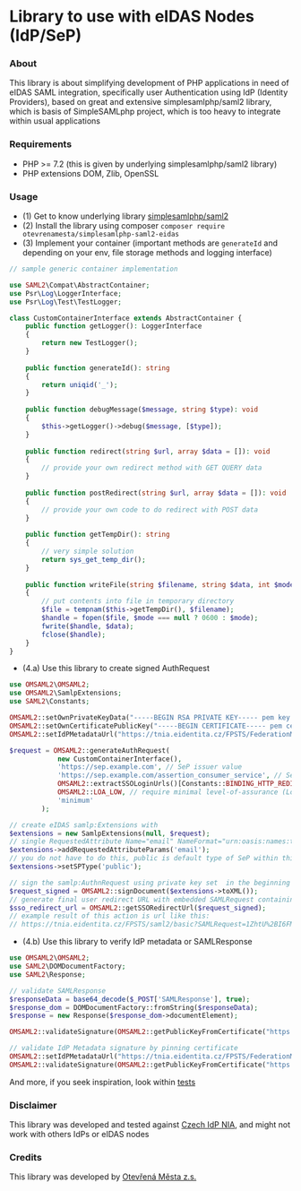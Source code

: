 # Library to use with eIDAS Nodes (IdP/SeP)

<!--[![GitHub license](https://img.shields.io/github/license/otevrenamesta/simplesamlphp-saml2-eidas)](https://github.com/otevrenamesta/simplesamlphp-saml2-eidas/blob/master/LICENSE)
[![Build Status](https://travis-ci.org/otevrenamesta/simplesamlphp-saml2-eidas.svg?branch=master)](https://travis-ci.org/otevrenamesta/simplesamlphp-saml2-eidas)
[![codecov](https://codecov.io/gh/otevrenamesta/simplesamlphp-saml2-eidas/branch/master/graph/badge.svg)](https://codecov.io/gh/otevrenamesta/simplesamlphp-saml2-eidas)
[![Scrutinizer Code Quality](https://scrutinizer-ci.com/g/otevrenamesta/simplesamlphp-saml2-eidas/badges/quality-score.png?b=master)](https://scrutinizer-ci.com/g/otevrenamesta/simplesamlphp-saml2-eidas/?branch=master)-->

### About

This library is about simplifying development of PHP applications in need of eIDAS SAML integration, specifically user Authentication using IdP (Identity Providers), based on great and extensive simplesamlphp/saml2 library, which is basis of SimpleSAMLphp project, which is too heavy to integrate within usual applications

### Requirements

  - PHP >= 7.2 (this is given by underlying simplesamlphp/saml2 library)
  - PHP extensions DOM, Zlib, OpenSSL

### Usage

  - (1) Get to know underlying library [simplesamlphp/saml2](https://github.com/simplesamlphp/saml2)
  - (2) Install the library using composer `composer require otevrenamesta/simplesamlphp-saml2-eidas`
  - (3) Implement your container (important methods are `generateId` and depending on your env, file storage methods and logging interface)

```php
// sample generic container implementation

use SAML2\Compat\AbstractContainer;
use Psr\Log\LoggerInterface;
use Psr\Log\Test\TestLogger;

class CustomContainerInterface extends AbstractContainer {
    public function getLogger(): LoggerInterface
    {
        return new TestLogger();
    }
                               
    public function generateId(): string
    {
        return uniqid('_');
    }
                               
    public function debugMessage($message, string $type): void
    {
        $this->getLogger()->debug($message, [$type]);
    }
                               
    public function redirect(string $url, array $data = []): void
    {
        // provide your own redirect method with GET QUERY data
    }
                               
    public function postRedirect(string $url, array $data = []): void
    {
        // provide your own code to do redirect with POST data
    }
                               
    public function getTempDir(): string
    {
        // very simple solution
        return sys_get_temp_dir();
    }
                               
    public function writeFile(string $filename, string $data, int $mode = null): void
    {
        // put contents into file in temporary directory
        $file = tempnam($this->getTempDir(), $filename);
        $handle = fopen($file, $mode === null ? 0600 : $mode);
        fwrite($handle, $data);
        fclose($handle);
    }
}
```

  - (4.a) Use this library to create signed AuthRequest

```php
use OMSAML2\OMSAML2;
use OMSAML2\SamlpExtensions;
use SAML2\Constants;

OMSAML2::setOwnPrivateKeyData("-----BEGIN RSA PRIVATE KEY----- pem key data -----END RSA PRIVATE KEY-----");
OMSAML2::setOwnCertificatePublicKey("-----BEGIN CERTIFICATE----- pem certificate data -----END CERTIFICATE-----");
OMSAML2::setIdPMetadataUrl("https://tnia.eidentita.cz/FPSTS/FederationMetadata/2007-06/FederationMetadata.xml");

$request = OMSAML2::generateAuthRequest(
            new CustomContainerInterface(),
            'https://sep.example.com', // SeP issuer value
            'https://sep.example.com/assertion_consumer_service', // SeP ACS URL, url to redirect user after authentication
            OMSAML2::extractSSOLoginUrls()[Constants::BINDING_HTTP_REDIRECT], // retrieve SSO redirect url from IdP metadata 
            OMSAML2::LOA_LOW, // require minimal level-of-assurance (LoA), ie. authentication methods, that do not guarantee user identity exists in real world
            'minimum'
        );

// create eIDAS samlp:Extensions with 
$extensions = new SamlpExtensions(null, $request);
// single RequestedAttribute Name="email" NameFormat="urn:oasis:names:tc:SAML:2.0:attrname-format:uri" isRequired="false" without AttributeValue
$extensions->addRequestedAttributeParams('email');
// you do not have to do this, public is default type of SeP within this library
$extensions->setSPType('public');

// sign the samlp:AuthnRequest using private key set  in the beginning
$request_signed = OMSAML2::signDocument($extensions->toXML());
// generate final user redirect URL with embedded SAMLRequest containing signed AuthnRequest
$sso_redirect_url = OMSAML2::getSSORedirectUrl($request_signed);
// example result of this action is url like this:
// https://tnia.eidentita.cz/FPSTS/saml2/basic?SAMLRequest=1ZhtU%2BI6FMff%2BymY%2BtKBtMhjR9gpIAgCYnm4ypud0KZtpE1qkkLx09%2B0PIjuenXv7s6uM844PT3n5JeTk39SLr7EgZ9ZIcYxJTVFy6nKl%2FrJBYeBH%2BpGJDxioscIcZGRfoTr6YuaEjGiU8gx1wkMENeFpY%2BNQV%2FP51Q9ZFRQi%2FrKUch%2FR0DOERMSQMl0WzXla9FGRW2hFh3t3NGUzGxPJ32lB%2BcR6hIuIBHSpGrVrJbPqvmJVtDVqvybK5mWBMYEijTKEyLkOgCCYJhD2EZEYAFz1hNoj8aTMUj48mAh2SwlY%2BxRmpTwKEBsjNgKW2hq9p8zcRTmUAyD0Ec5iwbgwP%2FV2kV95dswpZ6WUk%2BhWf2NBBfg2OnC5voYuxI%2FYmhXQ5tvR5ex6%2FU6tz7PUeaCvKqqQK0C6WNz7J4q9ZNMZh%2BO7C5xaJqtCQkl2II%2BfkprMkDCo3bG8F3KsPCCN3JrQFOT3FkUW1lLK5BTBSQjPI%2BRIn44m1rYk2YDytAp4zDLPZgvlrZ5k6wmchBDxEKZqdmtKaeveiGdzoRBwh3KAv7y8V2EF8VCZIV8GiI7y%2FczkRg%2FlvC7FboA3zK2sCtb8gcrJctweqjPc5YZ9CNUb%2BYr7aezZbfs%2Bi1RHZad3qyydorXnp8fmZFlDy7pw3DWEPOgUEuJjoNTw6HU28dXPXNY3m0EPveGdwGfmP60nS9fgvNZ%2BQ6dG2sKqA%2BqgIjBw6x7NkePTbhwy0HQWore7Ea4jnnFz9TxvAVjNS7dDx9KMXDd8rCjRVcjz5jdr%2BebASuu2pVLc1OMbNskXqft3JubsluZPWLA85vuVX45Lrhq0Mj742p7OLuf3Xi9cWU%2BabnmZn6vGcbYwuGN02CDXmkuunewMyPanagsL9kmnjTu7zyGmw21OhJMvbGK%2Fcb5w%2FXUfpoUr8Z24QY9hIulof0DkRaXOl7BNUrjzm2MjTh%2BKoTqukr60bRBysOGWer1wxbE4fVVxyFWMdaum6umNbn0V%2BSxbziV2%2FnqCfeM6Zq1W2zkUGqui41O17FKZ3HR8JaN6ePtZtSDLV65mlO3VjuU%2FqjWJy%2BN9Z0a74QY2aksS30SKBaZJg1CyDBPlC7ABAdRsBedY7%2BmL0VKrnh913FSByHPoYjRUIpiBPrUAD5d75Tou5Hbd29w7CEvY4FIotZ8p1zpQIdGfz1sEiQ3zz5Gkqce%2Bng02YTo%2F6UIo4WPrQtwnGmf95ldCIYXkUA%2Fx%2FltvsxQHm8vNjYXlC1zLl0lieQBC6CLlAzmSSxmyK4pDvS5NCWRbSkZULxzXMqxEmvWSZ31iOFEIH6CyKIREWzTpDaSuwgz4f05wNelh4eVAul%2BgH4o7wOUgGbEpHwJw7YZ4vzzALdhgP1NkuLzMHfwCpFPgtyC4s938Xe3GRpA7P9lTJgbLrqRHwC%2FnGuPdaDZnm5aZS%2FNr17szd9O45e3yCj9100%2FBRz8G%2Bb%2B4TXhloeCBPr4u0TejjGXN0GtBHbmDbB8iAMun0kULD4XsZAH8OfhFQwmBwrE9t%2FDvHmHOfQoQX%2B6MT6%2B%2B3xo%2FU6FflNH%2BOEO%2B3xNPZiOf%2Byon%2FwL&param=2
```

  - (4.b) Use this library to verify IdP metadata or SAMLResponse

```php
use OMSAML2\OMSAML2;
use SAML2\DOMDocumentFactory;
use SAML2\Response;

// validate SAMLResponse
$responseData = base64_decode($_POST['SAMLResponse'], true);
$response_dom = DOMDocumentFactory::fromString($responseData);
$response = new Response($response_dom->documentElement);

OMSAML2::validateSignature(OMSAML2::getPublicKeyFromCertificate("https://nia.otevrenamesta.cz/tnia.crt"), $response);

// validate IdP Metadata signature by pinning certificate
OMSAML2::setIdPMetadataUrl("https://tnia.eidentita.cz/FPSTS/FederationMetadata/2007-06/FederationMetadata.xml");
OMSAML2::validateSignature(OMSAML2::getPublicKeyFromCertificate("https://nia.otevrenamesta.cz/tnia.crt"));
```

And more, if you seek inspiration, look within [tests](https://github.com/otevrenamesta/simplesamlphp-saml2-eidas/tree/master/tests)

### Disclaimer

This library was developed and tested against [Czech IdP NIA](https://www.eidentita.cz/Home), and might not work with others IdPs or eIDAS nodes

### Credits

This library was developed by [Otevřená Města z.s.](https://otevrenamesta.cz/)